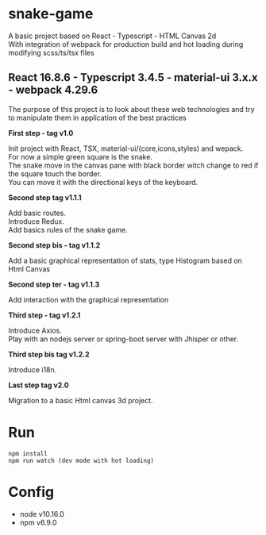 # snake-game
A basic project based on React - Typescript - HTML Canvas 2d <br>
With integration of webpack for production build and hot loading during modifying scss/ts/tsx files

## React 16.8.6 - Typescript 3.4.5 - material-ui 3.x.x - webpack 4.29.6

The purpose of this project is to look about these web technologies and try to manipulate them in application of the best practices

**First step - tag v1.0**

Init project with React, TSX, material-ui/(core,icons,styles) and wepack. <br>
For now a simple green square is the snake.<br>
The snake move in the canvas pane with black border witch change to red if the square touch the border.<br>
You can move it with the directional keys of the keyboard.<br>

**Second step tag v1.1.1**

Add basic routes.<br>
Introduce Redux.<br>
Add basics rules of the snake game.<br>

**Second step bis - tag v1.1.2**

Add a basic graphical representation of stats, type Histogram based on Html Canvas

**Second step ter - tag v1.1.3**

Add interaction with the graphical representation

**Third step - tag v1.2.1**

Introduce Axios.<br>
Play with an nodejs server or spring-boot server with Jhisper or other.<br>

**Third step bis tag v1.2.2**

Introduce i18n.<br>

**Last step tag v2.0**

Migration to a basic Html canvas 3d project.

# Run

```
npm install
npm run watch (dev mode with hot loading)
```

# Config

* node v10.16.0
* npm v6.9.0
